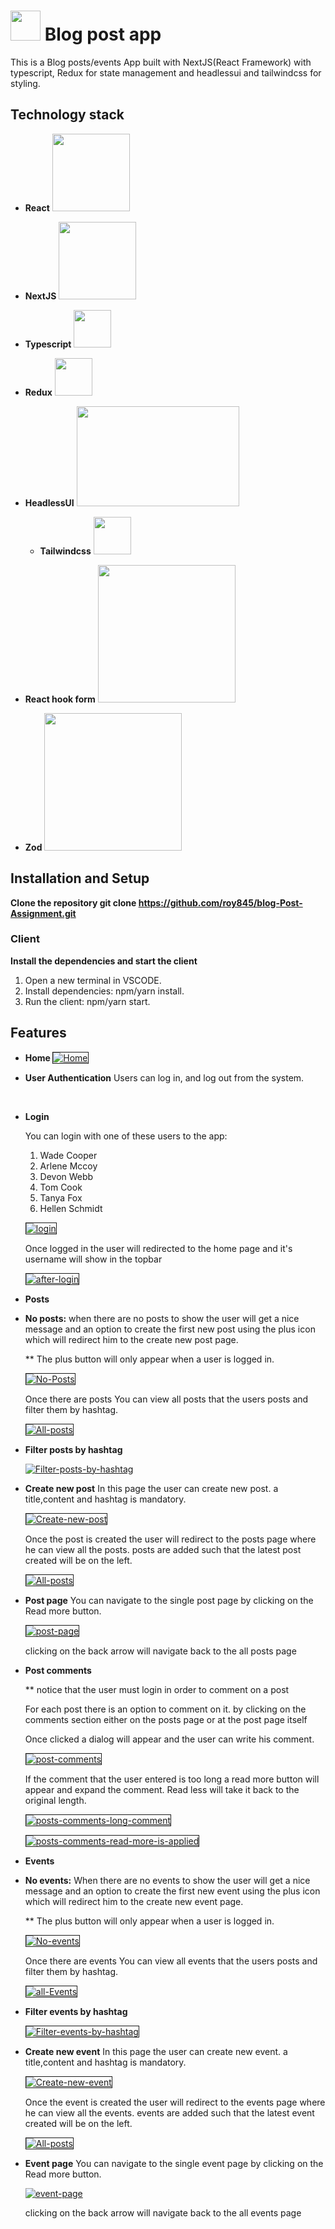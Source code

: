 # <img src = "https://static.thenounproject.com/png/82883-200.png" height="48" width = "48"/> Blog post app

This is a Blog posts/events App built with NextJS(React Framework) with typescript, Redux for state management and headlessui and tailwindcss for styling.

## Technology stack

- **React**
  <img src="https://upload.wikimedia.org/wikipedia/he/a/a7/React-icon.svg" width="124px" height="124px">

- **NextJS**
  <img src="https://www.drupal.org/files/project-images/nextjs-icon-dark-background.png" width="124px" height="124px">

- **Typescript**
  <img src="https://encrypted-tbn0.gstatic.com/images?q=tbn:ANd9GcTuiTDrB4jE3RaO72W0feOQP1XcZhjTrOBuYcqcXNSIQKeOx4iaA75cEZVN5BDrkQcLYK0&usqp=CAU" width="60px" height="60px">

- **Redux**
  <img src = "https://www.svgrepo.com/show/303557/redux-logo.svg" width = "60px" height = "60px">

- **HeadlessUI**
  <img src = "https://repository-images.githubusercontent.com/295992065/4bd52200-0043-11eb-9711-359a3854d4dc" width = "260px" height = "160px">

  - **Tailwindcss**
    <img src="https://encrypted-tbn0.gstatic.com/images?q=tbn:ANd9GcR_BuIzY141a5nIZoGEQkFYPN_f3bQddC4uu5ctRPO1Ftp6BNy_iV5foebwEIYesnZLA6c&usqp=CAU" width="60px" height="60px">

- **React hook form**
  <img src="https://encrypted-tbn0.gstatic.com/images?q=tbn:ANd9GcStBSZr9XstT3_uX0Mi4nBL88vUxZ2LTLu_6ikhMhZywt41ETXdZepvU12op0L33xJTrEM&usqp=CAU" width="220px" height="220px">

- **Zod**
  <img src="https://encrypted-tbn0.gstatic.com/images?q=tbn:ANd9GcTXt1ITFzxsJzjyjX9RnBco2jKyBcNv1UUnf8HojJSqcDchgcAL1x7DuSqdUje0oH7nLsA&usqp=CAU" width="220px" height="220px">

## Installation and Setup

<b>Clone the repository git clone https://github.com/roy845/blog-Post-Assignment.git</b>

### Client

<b>Install the dependencies and start the client</b>

1. Open a new terminal in VSCODE.
2. Install dependencies: npm/yarn install.
3. Run the client: npm/yarn start.

## Features

- <b> Home </b>
  <a href="https://ibb.co/s33tSYZ"><img src="https://i.ibb.co/x553vTN/Home.png" alt="Home" border="1"></a>

- <b>User Authentication</b>
  Users can log in, and log out from the system.

  <br/>

- <b>Login</b>

  You can login with one of these users to the app:

  1. Wade Cooper
  2. Arlene Mccoy
  3. Devon Webb
  4. Tom Cook
  5. Tanya Fox
  6. Hellen Schmidt

  <a href="https://ibb.co/SXnNK7z"><img src="https://i.ibb.co/rG6kZfV/login.png" alt="login" border="1"></a>

  Once logged in the user will redirected to the home page and it's username will show in the topbar

  <a href="https://ibb.co/1sfWm3y"><img src="https://i.ibb.co/PTZH6RX/after-login.png" alt="after-login" border="1"></a>

- <b>Posts</b>
- <b>No posts:</b>
  when there are no posts to show the user will get a nice message and an option to create the first new post using the plus icon which will redirect him to the create new post page.

  \*\* The plus button will only appear when a user is logged in.

  <a href="https://ibb.co/NSL23VK"><img src="https://i.ibb.co/cLNhvgQ/No-Posts.png" alt="No-Posts" border="1"></a>

  Once there are posts You can view all posts that the users posts and filter them by hashtag.

  <a href="https://ibb.co/RyWBX5H"><img src="https://i.ibb.co/rsJcBWy/All-posts.png" alt="All-posts" border="1"></a>

- <b>Filter posts by hashtag</b>

  <a href="https://ibb.co/6rDmNgZ"><img src="https://i.ibb.co/PF1NtwY/Filter-posts-by-hashtag.png" alt="Filter-posts-by-hashtag" border="0"></a>

- <b>Create new post</b>
  In this page the user can create new post.
  a title,content and hashtag is mandatory.

  <a href="https://ibb.co/Qddc84S"><img src="https://i.ibb.co/tXXhZ9j/Create-new-post.png" alt="Create-new-post" border="1"></a>

  Once the post is created the user will redirect to the posts page where he can view all the posts.
  posts are added such that the latest post created will be on the left.

  <a href="https://ibb.co/RyWBX5H"><img src="https://i.ibb.co/rsJcBWy/All-posts.png" alt="All-posts" border="1"></a>

- <b>Post page</b>
  You can navigate to the single post page by clicking on the Read more button.

  <a href="https://ibb.co/mcDWdPS"><img src="https://i.ibb.co/gRjKQc6/post-page.png" alt="post-page" border="1"></a>

  clicking on the back arrow will navigate back to the all posts page

- <b>Post comments</b>

  \*\* notice that the user must login in order to comment on a post

  For each post there is an option to comment on it. by clicking on the comments section either on the posts page or at the post page itself

  Once clicked a dialog will appear and the user can write his comment.

  <a href="https://ibb.co/dtL1KP8"><img src="https://i.ibb.co/8bdT8r1/post-comments.png" alt="post-comments" border="1"></a>

  If the comment that the user entered is too long a read more button will appear and expand the comment. Read less will take it back to the original length.

  <a href="https://ibb.co/DK40Nvs"><img src="https://i.ibb.co/j4hndQB/posts-comments-long-comment.png" alt="posts-comments-long-comment" border="1"></a>

  <a href="https://ibb.co/r2dg4ZF"><img src="https://i.ibb.co/qYJzkR7/posts-comments-read-more-is-applied.png" alt="posts-comments-read-more-is-applied" border="1"></a>

- <b>Events</b>
- <b>No events:</b>
  When there are no events to show the user will get a nice message and an option to create the first new event using the plus icon which will redirect him to the create new event page.

  \*\* The plus button will only appear when a user is logged in.

  <a href="https://ibb.co/rMj4css"><img src="https://i.ibb.co/P4Lw9QQ/No-events.png" alt="No-events" border="1"></a>

  Once there are events You can view all events that the users posts and filter them by hashtag.

  <a href="https://ibb.co/tH6dK0x"><img src="https://i.ibb.co/b6Vfm42/all-Events.png" alt="all-Events" border="1"></a>

- <b>Filter events by hashtag</b>

  <a href="https://ibb.co/vqkf4Ht"><img src="https://i.ibb.co/4tpCR7Q/Filter-events-by-hashtag.png" alt="Filter-events-by-hashtag" border="1"></a>

- <b>Create new event</b>
  In this page the user can create new event.
  a title,content and hashtag is mandatory.

  <a href="https://ibb.co/JCsx44t"><img src="https://i.ibb.co/stV5GGR/Create-new-event.png" alt="Create-new-event" border="1"></a>

  Once the event is created the user will redirect to the events page where he can view all the events.
  events are added such that the latest event created will be on the left.

  <a href="https://ibb.co/RyWBX5H"><img src="https://i.ibb.co/rsJcBWy/All-posts.png" alt="All-posts" border="1"></a>

- <b>Event page</b>
  You can navigate to the single event page by clicking on the Read more button.

  <a href="https://ibb.co/6Z7xkB1"><img src="https://i.ibb.co/pPB8SyR/event-page.png" alt="event-page" border="0"></a>

  clicking on the back arrow will navigate back to the all events page
